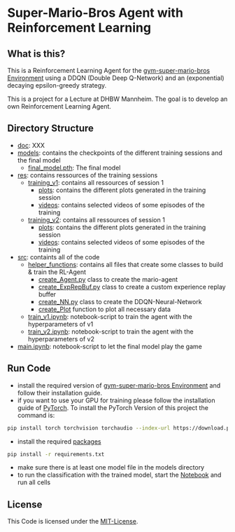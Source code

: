 # Super-Mario-Bros Agent with Reinforcement Learning


## What is this?
This is a Reinforcement Learning Agent for the [gym-super-mario-bros Environment](https://github.com/Kautenja/gym-super-mario-bros/) using a DDQN (Double Deep Q-Network) and an (exponential) decaying epsilon-greedy strategy.

This is a project for a Lecture at DHBW Mannheim. The goal is to develop an own Reinforcement Learning Agent.

## Directory Structure
- [doc](doc): XXX
- [models](models): contains the checkpoints of the different training sessions and the final model
  - [final_model.pth](models/final_model.pth): The final model
- [res](res): contains ressources of the training sessions
  - [training_v1](res/training_v1): contains all ressources of session 1
    - [plots](res/training_v1/plots): contains the different plots generated in the training session
    - [videos](res/training_v1/videos): contains selected videos of some episodes of the training
  - [training_v2](res/training_v2): contains all ressources of session 1
    - [plots](res/training_v2/plots): contains the different plots generated in the training session
    - [videos](res/training_v2/videos): contains selected videos of some episodes of the training
- [src](src): containts all of the code
  - [helper_functions](src/helper_functions): contains all files that create some classes to build & train the RL-Agent
    - [create_Agent.py](src/helper_functions/create_Agent.py) class to create the mario-agent
    - [create_ExpRepBuf.py](src/helper_functions/create_ExpRepBuf.py) class to create a custom experience replay buffer
    - [create_NN.py](src/helper_functions/create_NN.py) class to create the DDQN-Neural-Network
    - [create_Plot](src/helper_functions/create_Plot.py) function to plot all necessary data
  - [train_v1.ipynb](src/train_v1.ipynb): notebook-script to train the agent with the hyperparameters of v1
  - [train_v2.ipynb](src/train_v2.ipynb): notebook-script to train the agent with the hyperparameters of v2
- [main.ipynb](main.ipynb): notebook-script to let the final model play the game

## Run Code
- install the required version of [gym-super-mario-bros Environment](https://github.com/Kautenja/gym-super-mario-bros/) and follow their installation guide.
- if you want to use your GPU for training please follow the installation guide of [PyTorch](https://pytorch.org/get-started/locally/). To install the PyTorch Version of this project the command is:
```bash
pip install torch torchvision torchaudio --index-url https://download.pytorch.org/whl/cu121
```
- install the required [packages](requirements.txt)
```bash
pip install -r requirements.txt
```
- make sure there is at least one model file in the models directory
- to run the classification with the trained model, start the [Notebook](main.ipynb) and run all cells

## License

This Code is licensed under the [MIT-License](LICENSE).